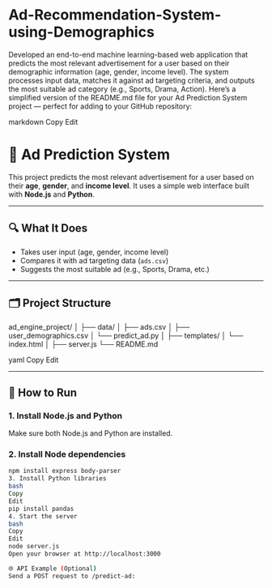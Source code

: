# Ad-Recommendation-System-using-Demographics
Developed an end-to-end machine learning-based web application that predicts the most relevant advertisement for a user based on their demographic information (age, gender, income level). The system processes input data, matches it against ad targeting criteria, and outputs the most suitable ad category (e.g., Sports, Drama, Action).
Here’s a simplified version of the README.md file for your Ad Prediction System project — perfect for adding to your GitHub repository:

markdown
Copy
Edit
# 🧠 Ad Prediction System

This project predicts the most relevant advertisement for a user based on their **age**, **gender**, and **income level**. It uses a simple web interface built with **Node.js** and **Python**.

---

## 🔍 What It Does

- Takes user input (age, gender, income level)
- Compares it with ad targeting data (`ads.csv`)
- Suggests the most suitable ad (e.g., Sports, Drama, etc.)

---

## 🗂️ Project Structure

ad_engine_project/
│
├── data/
│ ├── ads.csv
│ ├── user_demographics.csv
│ └── predict_ad.py
│
├── templates/
│ └── index.html
│
├── server.js
└── README.md

yaml
Copy
Edit

---

## 🚀 How to Run

### 1. Install Node.js and Python
Make sure both Node.js and Python are installed.

### 2. Install Node dependencies
```bash
npm install express body-parser
3. Install Python libraries
bash
Copy
Edit
pip install pandas
4. Start the server
bash
Copy
Edit
node server.js
Open your browser at http://localhost:3000

🌐 API Example (Optional)
Send a POST request to /predict-ad:

